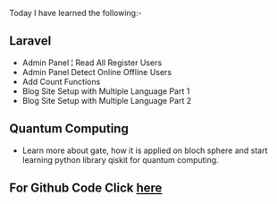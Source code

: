 Today I have learned the following:-

## Laravel
- Admin Panel ¦ Read All Register Users
- Admin Panel Detect Online Offline Users
- Add Count Functions
- Blog Site Setup with Multiple Language Part 1
- Blog Site Setup with Multiple Language Part 2

## Quantum Computing 
- Learn more about gate, how it is applied on bloch sphere and start learning python library qiskit for quantum computing.

## For Github Code Click [here](https://github.com/Vishal-sarkar/Advanced-Ecommerce-Website/commit/f49cc501b9aa8c1ce6675784bc171ef42f8cc8eb)
